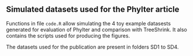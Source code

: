 ## Simulated datasets used for the Phylter article

Functions in file `code.R` allow simulating the 4 toy example datasests generated for evaluation of Phylter and comparison with TreeShrink. It also contains the scripts used for producing the figures. 


The datasets used for the publication are present in folders SD1 to SD4. 


